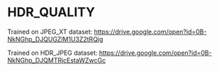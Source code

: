 # HDR_QUALITY

Trained on JPEG_XT dataset: https://drive.google.com/open?id=0B-NkNGhp_DJQUGZlM1U3Z2tRQjg

Trained on HDR_JPEG dataset: https://drive.google.com/open?id=0B-NkNGhp_DJQMTRjcEstaWZwcGc
